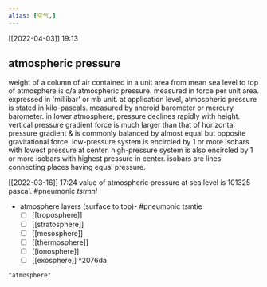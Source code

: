 ```yaml
---
alias: [空气,]
---
```


[[2022-04-03]] 19:13
## atmospheric pressure
weight of a column of air contained in a unit area from mean sea level to top of atmosphere is c/a atmospheric pressure.
measured in force per unit area.
expressed in 'millibar' or mb unit.
at application level, atmospheric pressure is stated in kilo-pascals.
measured by aneroid barometer or mercury barometer.
in lower atmosphere, pressure declines rapidly with height.
vertical pressure gradient force is much larger than that of horizontal pressure gradient & is commonly balanced by almost equal but opposite gravitational force.
low-pressure system is encircled by 1 or more isobars with lowest pressure at center.
high-pressure system is also encircled by 1 or more isobars with highest pressure in center.
isobars are lines connecting places having equal pressure.

[[2022-03-16]] 17:24
value of atmospheric pressure at sea level is 101325 pascal. #pneumonic *tstmnl*

- atmosphere layers (surface to top)- #pneumonic tsmtie
	 - [ ] [[troposphere]]
	 - [ ] [[stratosphere]]
	 - [ ] [[mesosphere]]
	 - [ ] [[thermosphere]]
	 - [ ] [[ionosphere]]
	 - [ ] [[exosphere]] ^2076da
```query 2022-02-18 18:35
"atmosphere"
```